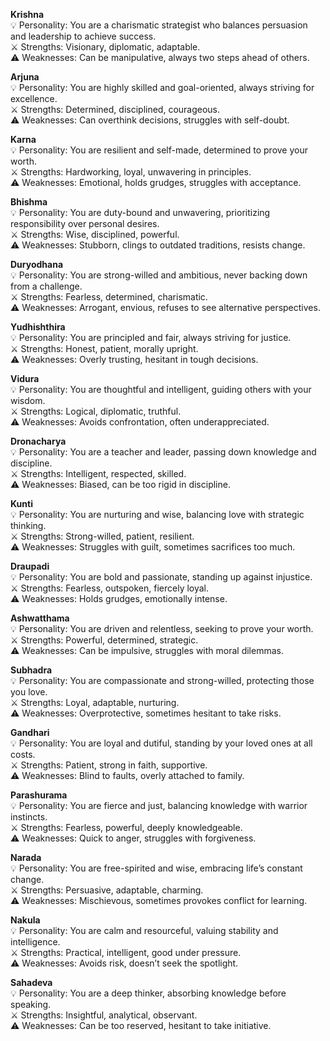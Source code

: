 **Krishna**  
 💡 Personality: You are a charismatic strategist who balances persuasion and leadership to achieve success.  
 ⚔️ Strengths: Visionary, diplomatic, adaptable.  
 ⚠️ Weaknesses: Can be manipulative, always two steps ahead of others.

**Arjuna**  
 💡 Personality: You are highly skilled and goal-oriented, always striving for excellence.  
 ⚔️ Strengths: Determined, disciplined, courageous.  
 ⚠️ Weaknesses: Can overthink decisions, struggles with self-doubt.

**Karna**  
 💡 Personality: You are resilient and self-made, determined to prove your worth.  
 ⚔️ Strengths: Hardworking, loyal, unwavering in principles.  
 ⚠️ Weaknesses: Emotional, holds grudges, struggles with acceptance.

**Bhishma**  
 💡 Personality: You are duty-bound and unwavering, prioritizing responsibility over personal desires.  
 ⚔️ Strengths: Wise, disciplined, powerful.  
 ⚠️ Weaknesses: Stubborn, clings to outdated traditions, resists change.

**Duryodhana**  
 💡 Personality: You are strong-willed and ambitious, never backing down from a challenge.  
 ⚔️ Strengths: Fearless, determined, charismatic.  
 ⚠️ Weaknesses: Arrogant, envious, refuses to see alternative perspectives.

**Yudhishthira**  
 💡 Personality: You are principled and fair, always striving for justice.  
 ⚔️ Strengths: Honest, patient, morally upright.  
 ⚠️ Weaknesses: Overly trusting, hesitant in tough decisions.

**Vidura**  
 💡 Personality: You are thoughtful and intelligent, guiding others with your wisdom.  
 ⚔️ Strengths: Logical, diplomatic, truthful.  
 ⚠️ Weaknesses: Avoids confrontation, often underappreciated.

**Dronacharya**  
 💡 Personality: You are a teacher and leader, passing down knowledge and discipline.  
 ⚔️ Strengths: Intelligent, respected, skilled.  
 ⚠️ Weaknesses: Biased, can be too rigid in discipline.

**Kunti**  
 💡 Personality: You are nurturing and wise, balancing love with strategic thinking.  
 ⚔️ Strengths: Strong-willed, patient, resilient.  
 ⚠️ Weaknesses: Struggles with guilt, sometimes sacrifices too much.

**Draupadi**  
 💡 Personality: You are bold and passionate, standing up against injustice.  
 ⚔️ Strengths: Fearless, outspoken, fiercely loyal.  
 ⚠️ Weaknesses: Holds grudges, emotionally intense.

**Ashwatthama**  
 💡 Personality: You are driven and relentless, seeking to prove your worth.  
 ⚔️ Strengths: Powerful, determined, strategic.  
 ⚠️ Weaknesses: Can be impulsive, struggles with moral dilemmas.

**Subhadra**  
 💡 Personality: You are compassionate and strong-willed, protecting those you love.  
 ⚔️ Strengths: Loyal, adaptable, nurturing.  
 ⚠️ Weaknesses: Overprotective, sometimes hesitant to take risks.

**Gandhari**  
 💡 Personality: You are loyal and dutiful, standing by your loved ones at all costs.  
 ⚔️ Strengths: Patient, strong in faith, supportive.  
 ⚠️ Weaknesses: Blind to faults, overly attached to family.

**Parashurama**  
 💡 Personality: You are fierce and just, balancing knowledge with warrior instincts.  
 ⚔️ Strengths: Fearless, powerful, deeply knowledgeable.  
 ⚠️ Weaknesses: Quick to anger, struggles with forgiveness.

**Narada**  
 💡 Personality: You are free-spirited and wise, embracing life’s constant change.  
 ⚔️ Strengths: Persuasive, adaptable, charming.  
 ⚠️ Weaknesses: Mischievous, sometimes provokes conflict for learning.

**Nakula**  
 💡 Personality: You are calm and resourceful, valuing stability and intelligence.  
 ⚔️ Strengths: Practical, intelligent, good under pressure.  
 ⚠️ Weaknesses: Avoids risk, doesn’t seek the spotlight.

**Sahadeva**  
 💡 Personality: You are a deep thinker, absorbing knowledge before speaking.  
 ⚔️ Strengths: Insightful, analytical, observant.  
 ⚠️ Weaknesses: Can be too reserved, hesitant to take initiative.

